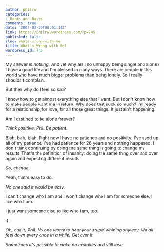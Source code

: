 ```yaml
---
author: philrw
categories:
- Rants and Raves
comments: true
date: "2007-02-20T00:01:14Z"
link: https://philrw.wordpress.com/?p=745
published: false
slug: whats-wrong-with-me
title: What's Wrong with Me?
wordpress_id: 745
---
```


My answer is _nothing._ And yet why am I so unhappy being single and alone? I have a good life and I'm blessed in many ways. There are people in this world who have much bigger problems than being lonely. So I really shouldn't complain.

But then why do I feel so sad?

I know how to get almost everything else that I want. But I don't know how to make people want me in return. Why does that suck so much? I'm ready for a relationship, for love, for all those great things. It just ain't happening.

Am I destined to be alone forever?

_Think positive, Phil. Be patient._

Blah, blah, blah. Right now I have no patience and no positivity. I've used up all of my patience. I've had patience for 26 years and nothing happened. I don't think continuing by doing the same thing is going to change my results. That's the definition of insanity: doing the same thing over and over again and expecting different results.

_So, change._

Yeah, that's easy to do.

_No one said it would be easy._

I can't change who I am and I won't change who I am for someone else. I like who I am.

I just want someone else to like who I am, too.

:(

_Oh, can it, Phil. No one wants to hear your stupid whining anyway. We all feel down every once in a while. Get over it._

_Sometimes it's possible to make no mistakes and still lose._
